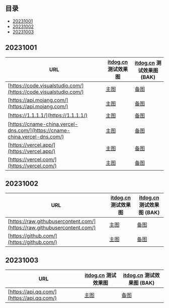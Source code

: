 ## 目录

- [20231001](#20231001)
- [20231002](#20231002)
- [20231003](#20231003)

## 20231001

| URL                                          | [itdog.cn](https://www.itdog.cn/http/) 测试效果图          | [itdog.cn](https://www.itdog.cn/http/) 测试效果图 (BAK)    |
|----------------------------------------------|------------------------------------------------------------|------------------------------------------------------------|
| [https://code.visualstudio.com/](https://code.visualstudio.com/) | [主图](https://image.3001.net/images/20231001/1696172603_65198a3bc7ddd4821abe9.png) | [备图](https://telegraph.cachefly.net/file/36c7e3ded508b4ee44f7e.png) |
| [https://api.mojang.com/](https://api.mojang.com/)       | [主图](https://image.3001.net/images/20231001/1696173195_65198c8b6796d5114391f.png) | [备图](https://telegraph.cachefly.net/file/d6f9d806fab9942382357.png) |
| [https://1.1.1.1/](https://1.1.1.1/)           | [主图](https://image.3001.net/images/20231001/1696173555_65198df31a78eba8dcabe.png) | [备图](https://telegraph.cachefly.net/file/8b23f353a08909f066ca4.png) |
| [https://cname-china.vercel-dns.com/](https://cname-china.vercel-dns.com/) | [主图](https://image.3001.net/images/20231001/1696174876_6519931c592eb5b65d130.png) | [备图](https://telegraph.cachefly.net/file/4e1a76189a982a6af39aa.png) |
| [https://vercel.app/](https://vercel.app/)       | [主图](https://image.3001.net/images/20231001/1696174936_65199358b24bef736c150.png) | [备图](https://telegraph.cachefly.net/file/cb6869648ee85f06fb5ae.png) |
| [https://vercel.com/](https://vercel.com/)           | [主图](https://image.3001.net/images/20231001/1696174976_65199380cca456a33afcb.png) | [备图](https://telegraph.cachefly.net/file/74aa075be1fb6ac3428e9.png) |

## 20231002

| URL                                          | [itdog.cn](https://www.itdog.cn/http/) 测试效果图          | [itdog.cn](https://www.itdog.cn/http/) 测试效果图 (BAK)    |
|----------------------------------------------|------------------------------------------------------------|------------------------------------------------------------|
| [https://raw.githubusercontent.com/](https://raw.githubusercontent.com/)| [主图](https://image.3001.net/images/20231002/1696231554_651a7082a1207d02b4262.png)  | [备图](https://telegraph.cachefly.net/file/0a2e146299438cd4051fa.png) |
| [https://github.com/](https://github.com/)                  | [主图](https://image.3001.net/images/20231002/1696231594_651a70aa293b34c69bd04.png)   | [备图](https://telegraph.cachefly.net/file/75126bb53bc242500cc6e.png) |

## 20231003

| URL                                          | [itdog.cn](https://www.itdog.cn/http/) 测试效果图          | [itdog.cn](https://www.itdog.cn/http/) 测试效果图 (BAK)    |
|----------------------------------------------|------------------------------------------------------------|------------------------------------------------------------|
| [https://api.qq.com/](https://api.qq.com/)| [主图](https://image.3001.net/images/20231003/1696316851_651bbdb305aa4a4f2721e.png)  | [备图](https://telegraph.cachefly.net/file/6483c98f43094d8722a52.png) |


